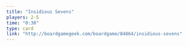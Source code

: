 ```yaml
---
title: "Insidious Sevens"
players: 2-5
time: "0:30"
type: card
link: "http://boardgamegeek.com/boardgame/84864/insidious-sevens"
---
```

